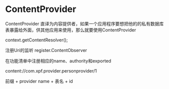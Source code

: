 # ContentProvider

ContentProvider 直译为内容提供者，如果一个应用程序要想把他的的私有数据库表暴露给外面，供其他应用来使用，那么就要使用ContentProvider

context.getContentResolver();

注册Uri的监听
register.ContentObserver

在功能清单中注册相应的name、authority和exported

content://com.xpf.provider.personprovider/1

前缀 + provider name   + 表名 + id